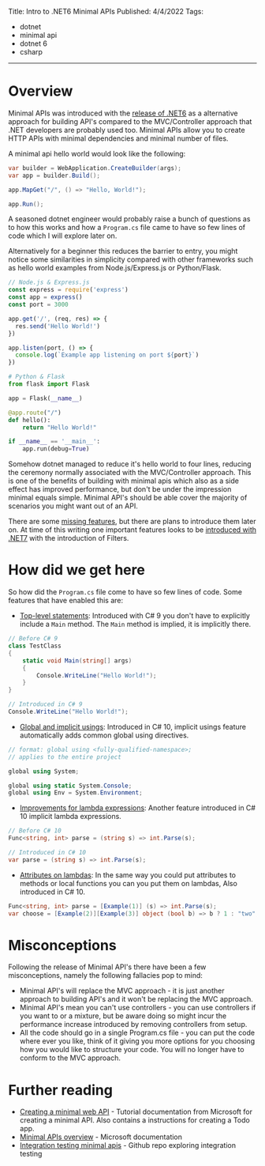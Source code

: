 Title: Intro to .NET6 Minimal APIs
Published: 4/4/2022
Tags: 
- dotnet
- minimal api
- dotnet 6
- csharp

---
# Overview

Minimal APIs was introduced with the [release of .NET6](https://devblogs.microsoft.com/dotnet/announcing-net-6/) as a alternative approach for building API's compared to the MVC/Controller approach that .NET developers are probably used too. Minimal APIs allow you to create HTTP APIs with minimal dependencies and minimal number of files.

A minimal api hello world would look like the following:

```csharp
var builder = WebApplication.CreateBuilder(args);
var app = builder.Build();

app.MapGet("/", () => "Hello, World!");

app.Run();
```

A seasoned dotnet engineer would probably raise a bunch of questions as to how this works and how a `Program.cs` file came to have so few lines of code which I will explore later on. 

Alternatively for a beginner this reduces the barrier to entry, you might notice some similarities in simplicity compared with other frameworks such as hello world examples from Node.js/Express.js or Python/Flask. 


```javascript
// Node.js & Express.js
const express = require('express')
const app = express()
const port = 3000

app.get('/', (req, res) => {
  res.send('Hello World!')
})

app.listen(port, () => {
  console.log(`Example app listening on port ${port}`)
})
```

```python
# Python & Flask 
from flask import Flask

app = Flask(__name__)

@app.route("/")
def hello():
    return "Hello World!"

if __name__ == '__main__':
    app.run(debug=True)
```

Somehow dotnet managed to reduce it's hello world to four lines, reducing the ceremony normally associated with the MVC/Controller approach. This is one of the benefits of building with minimal apis which also as a side effect has improved performance, but don't be under the impression minimal equals simple. Minimal API's should be able cover the majority of scenarios you might want out of an API.

There are some [missing features](https://docs.microsoft.com/en-us/aspnet/core/tutorials/min-web-api?view=aspnetcore-6.0&tabs=visual-studio#differences-between-minimal-apis-and-apis-with-controllers), but there are plans to introduce them later on. At time of this writing one important features looks to be [introduced with .NET7](https://devblogs.microsoft.com/dotnet/announcing-dotnet-7-preview-3/) with the introduction of Filters.

# How did we get here

So how did the `Program.cs` file come to have so few lines of code. Some features that have enabled this are: 

- [Top-level statements](https://docs.microsoft.com/en-us/dotnet/csharp/fundamentals/program-structure/top-level-statements): Introduced with C# 9 you don't have to explicitly include a `Main` method. The `Main` method is implied, it is implicitly there.

```csharp
// Before C# 9
class TestClass
{
    static void Main(string[] args)
    {
        Console.WriteLine("Hello World!");
    }
}
```
```csharp
// Introduced in C# 9
Console.WriteLine("Hello World!");
```
- [Global and implicit usings](https://devblogs.microsoft.com/dotnet/welcome-to-csharp-10/#global-and-implicit-usings): Introduced in C# 10, implicit usings feature automatically adds common global using directives.
```csharp
// format: global using <fully-qualified-namespace>;
// applies to the entire project

global using System;

global using static System.Console;
global using Env = System.Environment;
```
- [Improvements for lambda expressions](https://devblogs.microsoft.com/dotnet/welcome-to-csharp-10/#improvements-for-lambda-expressions-and-method-groups): Another feature introduced in C# 10 implicit lambda expressions.
```csharp
// Before C# 10
Func<string, int> parse = (string s) => int.Parse(s);
```
```csharp
// Introduced in C# 10
var parse = (string s) => int.Parse(s);
```
- [Attributes on lambdas](https://devblogs.microsoft.com/dotnet/welcome-to-csharp-10/#attributes-on-lambdas): In the same way you could put attributes to methods or local functions you can you put them on lambdas, Also introduced in C# 10.
```csharp
Func<string, int> parse = [Example(1)] (s) => int.Parse(s);
var choose = [Example(2)][Example(3)] object (bool b) => b ? 1 : "two";
```

# Misconceptions

Following the release of Minimal API's there have been a few misconceptions, namely the following fallacies pop to mind:

- Minimal API's will replace the MVC approach -  it is just another approach to building API's and it won't be replacing the MVC approach.
- Minimal API's mean you can't use controllers - you can use controllers if you want to or a mixture, but be aware doing so might incur the performance increase introduced by removing controllers from setup.
- All the code should go in a single Program.cs file - you can put the code where ever you like, think of it giving you more options for you choosing how you would like to structure your code. You will no longer have to conform to the MVC approach.

# Further reading

- [Creating a minimal web API](https://docs.microsoft.com/en-us/aspnet/core/tutorials/min-web-api?view=aspnetcore-6.0&tabs=visual-studio) - Tutorial documentation from Microsoft for creating a minimal API. Also contains a instructions for creating a Todo app.
 - [Minimal APIs overview](https://docs.microsoft.com/en-us/aspnet/core/fundamentals/minimal-apis?view=aspnetcore-6.0) - Microsoft documentation
- [Integration testing minimal apis](https://github.com/martincostello/dotnet-minimal-api-integration-testing) - Github repo exploring integration testing

